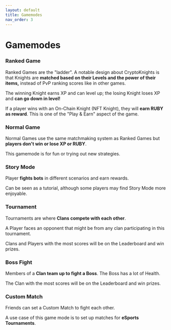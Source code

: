 ```yaml
---
layout: default
title: Gamemodes
nav_order: 3
---
```


# Gamemodes

### Ranked Game

Ranked Games are the "ladder". A notable design about CryptoKnights is that Knights are **matched based on their Levels and the power of their items,** instead of PvP ranking scores like in other games.

The winning Knight earns XP and can level up; the losing Knight loses XP and **can go down in level!**

If a player wins with an On-Chain Knight (NFT Knight), they will **earn RUBY as reward**. This is one of the "Play & Earn" aspect of the game.

### Normal Game

Normal Games use the same matchmaking system as Ranked Games but **players don't win or lose XP or RUBY**.

This gamemode is for fun or trying out new strategies.

### Story Mode

Player **fights bots** in different scenarios and earn rewards.

Can be seen as a tutorial, although some players may find Story Mode more enjoyable.

### Tournament

Tournaments are where **Clans compete with each other**.

A Player faces an opponent that might be from any clan participating in this tournament.

Clans and Players with the most scores will be on the Leaderboard and win prizes.

### Boss Fight

Members of a **Clan team up to fight a Boss**. The Boss has a lot of Health.

The Clan with the most scores will be on the Leaderboard and win prizes.

### Custom Match

Friends can set a Custom Match to fight each other.

A use case of this game mode is to set up matches for **eSports Tournaments**.
